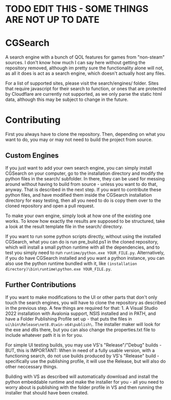 # TODO EDIT THIS - SOME THINGS ARE NOT UP TO DATE

# CGSearch 

A search engine with a bunch of QOL features for games from "non-steam" sources. I don't know how much I can say here without getting the repository removed, although im pretty sure the functionality alone will not, as all it does is act as a search engine, which doesn't actually host any files.

For a list of supported sites, please visit the search/engines/ folder. Sites that require javascript for their search to function, or ones that are protected by Cloudflare are currently not supported, as we only parse the static html data, although this may be subject to change in the future.

# Contributing

First you always have to clone the repository. Then, depending on what you want to do, you may or may not need to build the project from source. 

## Custom Engines

If you just want to add your own search engine, you can simply install CGSearch on your computer, go to the installation directory and modify the python files in the search/ subfolder. In there, they can be used for messing around without having to build from source - unless you want to do that, anyway. That is described in the next step. If you want to contribute these python files, and have modified them inside the CGSearch installation directory for easy testing, then all you need to do is copy them over to the cloned repository and open a pull request.

To make your own engine, simply look at how one of the existing one works. To know how exactly the results are supposed to be structured, take a look at the result template file in the search/ directory.

If you want to run some python scripts directly, without using the installed CGSearch, what you can do is run pre_build.ps1 in the cloned repository, which will install a small python runtime with all the dependencies, and to test you simply need to run `runtime/python.exe YOUR_FILE.py`. Alternatively, if you do have CGSearch installed and you want a python instance, you can also use the python runtime bundled with it, like `(installation directory)\bin\runtime\python.exe YOUR_FILE.py`.

## Further Contributions

If you want to make modifications to the UI or other parts that don't only touch the search engines, you will have to clone the repository as described in the previous step. A few things are required for that: 1. A Visual Studio 2022 installation with Avalonia support, NSIS installed and in PATH, and have a Folder Publishing Profile set up - that puts the files in `ui\bin\Release\net8.0\win-x64\publish\`. The installer maker will look for the exe and dlls there, but you can also change the properties.txt file to include whatever path it is in for you.

For simple UI testing builds, you may use VS's "Release"/"Debug" builds - BUT, this is IMPORTANT: When in need of a fully usable version, with a functioning search, do not use builds produced by VS's "Release" build - specifically use the publishing profile, it will use the Release, but will also do other neccessary things.

Building with VS as described will automatically download and install the python embeddable runtime and make the installer for you - all you need to worry about is publishing with the folder profile in VS and then running the installer that should have been created.